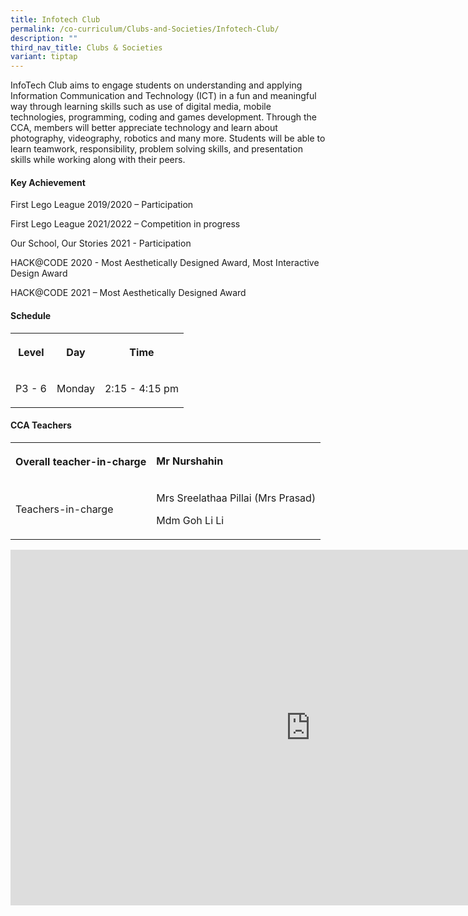```yaml
---
title: Infotech Club
permalink: /co-curriculum/Clubs-and-Societies/Infotech-Club/
description: ""
third_nav_title: Clubs & Societies
variant: tiptap
---
```

<p>InfoTech Club aims to engage students on understanding and applying Information
Communication and Technology (ICT) in a fun and meaningful way through
learning skills such as use of digital media, mobile technologies, programming,
coding and games development. Through the CCA, members will better appreciate
technology and learn about photography, videography, robotics and many
more. Students will be able to learn teamwork, responsibility, problem
solving skills, and presentation skills while working along with their
peers.</p>
<h4><strong>Key Achievement</strong></h4>
<p>First Lego League 2019/2020 – Participation</p>
<p>First Lego League 2021/2022 – Competition in progress</p>
<p>Our School, Our Stories 2021 - Participation</p>
<p>HACK@CODE 2020 - Most Aesthetically Designed Award, Most Interactive Design
Award</p>
<p>HACK@CODE 2021 – Most Aesthetically Designed Award</p>
<h4><strong>Schedule</strong></h4>
<table style="minWidth: 75px">
<colgroup>
<col>
<col>
<col>
</colgroup>
<tbody>
<tr>
<th rowspan="1" colspan="1">
<p>Level</p>
</th>
<th rowspan="1" colspan="1">
<p>Day</p>
</th>
<th rowspan="1" colspan="1">
<p>Time</p>
</th>
</tr>
<tr>
<td rowspan="1" colspan="1">
<p>P3 - 6</p>
</td>
<td rowspan="1" colspan="1">
<p>Monday</p>
</td>
<td rowspan="1" colspan="1">
<p>2:15 - 4:15 pm</p>
</td>
</tr>
</tbody>
</table>
<h4><strong>CCA Teachers</strong></h4>
<table style="minWidth: 50px">
<colgroup>
<col>
<col>
</colgroup>
<tbody>
<tr>
<th rowspan="1" colspan="1">
<p>Overall teacher-in-charge</p>
</th>
<td rowspan="1" colspan="1">
<p><strong>Mr Nurshahin</strong>
</p>
</td>
</tr>
<tr>
<td rowspan="1" colspan="1">
<p>Teachers-in-charge</p>
</td>
<td rowspan="1" colspan="1">
<p>Mrs Sreelathaa Pillai (Mrs Prasad)</p>
<p>Mdm Goh Li Li</p>
</td>
</tr>
</tbody>
</table>
<div class="iframe-wrapper">
<iframe height="569" width="960" allowfullscreen="true" frameborder="0" src="https://docs.google.com/presentation/d/e/2PACX-1vQVJp2wLUiNMcV0jr81D2DVGOJ_Dry59kTIjZc0IqM54fhEX00q5BCNBK3DemdY4DzcDYq-K6nVwO41/embed?start=true&amp;loop=true&amp;delayms=3000"></iframe>
</div>
<p></p>